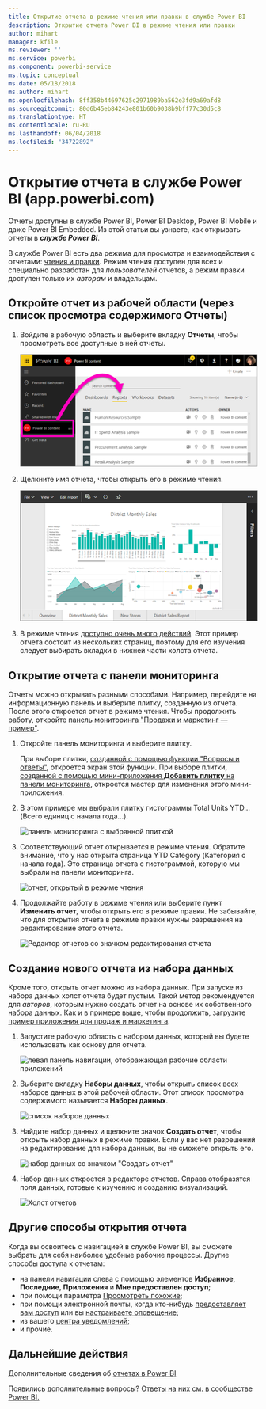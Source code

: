 ```yaml
---
title: Открытие отчета в режиме чтения или правки в службе Power BI
description: Открытие отчета Power BI в режиме чтения или правки
author: mihart
manager: kfile
ms.reviewer: ''
ms.service: powerbi
ms.component: powerbi-service
ms.topic: conceptual
ms.date: 05/18/2018
ms.author: mihart
ms.openlocfilehash: 8ff358b44697625c2971989ba562e3fd9a69afd8
ms.sourcegitcommit: 80d6b45eb84243e801b60b9038b9bff77c30d5c8
ms.translationtype: HT
ms.contentlocale: ru-RU
ms.lasthandoff: 06/04/2018
ms.locfileid: "34722892"
---
```

# <a name="open-a-report-in-power-bi-service-apppowerbicom"></a>Открытие отчета в службе Power BI (app.powerbi.com)
Отчеты доступны в службе Power BI, Power BI Desktop, Power BI Mobile и даже Power BI Embedded. Из этой статьи вы узнаете, как открывать отчеты в ***службе Power BI***.

В службе Power BI есть два режима для просмотра и взаимодействия с отчетами: [чтения и правки](service-reading-view-and-editing-view.md). Режим чтения доступен для всех и специально разработан для *пользователей* отчетов, а режим правки доступен только их *авторам* и владельцам. 

## <a name="open-a-report-from-a-workspace-via-the-reports-content-view-list"></a>Откройте отчет из рабочей области (через список просмотра содержимого **Отчеты**)

1. Войдите в рабочую область и выберите вкладку **Отчеты**, чтобы просмотреть все доступные в ней отчеты.  
   
   ![Вкладка "Отчеты" рабочей области](media/service-report-open/power-bi-open-report.png)
2. Щелкните имя отчета, чтобы открыть его в режиме чтения.  
   
    ![отчет в режиме чтения](media/service-report-open/power-bi-reading-view.png)
3. В режиме чтения [доступно очень много действий](service-reading-view-and-editing-view.md).  Этот пример отчета состоит из нескольких страниц, поэтому для его изучения следует выбирать вкладки в нижней части холста отчета. 

## <a name="open-a-report-from-a-dashboard"></a>Открытие отчета с панели мониторинга
Отчеты можно открывать разными способами. Например, перейдите на информационную панель и выберите плитку, созданную из отчета.  После этого откроется отчет в режиме чтения. Чтобы продолжить работу, откройте [панель мониторинга "Продажи и маркетинг — пример"](sample-datasets.md).

1. Откройте панель мониторинга и выберите плитку.

   При выборе плитки, [созданной с помощью функции "Вопросы и ответы"](service-dashboard-pin-tile-from-q-and-a.md), откроется экран этой функции. При выборе плитки, [созданной с помощью мини-приложения **Добавить плитку** на панели мониторинга](service-dashboard-add-widget.md), откроется мастер для изменения этого мини-приложения.  

2.  В этом примере мы выбрали плитку гистограммы Total Units YTD... (Всего единиц с начала года...).

    ![панель мониторинга с выбранной плиткой](media/service-report-open/power-bi-dashboard.png)

3.  Соответствующий отчет открывается в режиме чтения. Обратите внимание, что у нас открыта страница YTD Category (Категория с начала года). Это страница отчета с гистограммой, которую мы выбрали на панели мониторинга.

    ![отчет, открытый в режиме чтения](media/service-report-open/power-bi-report.png)

4. Продолжайте работу в режиме чтения или выберите пункт **Изменить отчет**, чтобы открыть его в режиме правки. Не забывайте, что для открытия отчета в режиме правки нужны разрешения на редактирование этого отчета.

    ![Редактор отчетов со значком редактирования отчета](media/service-report-open/power-bi-edit-report.png)

## <a name="create-a-brand-new-report-from-a-dataset"></a>Создание нового отчета из набора данных
Кроме того, открыть отчет можно из набора данных. При запуске из набора данных холст отчета будет пустым. Такой метод рекомендуется для *авторов*, которым нужно создать отчет на основе их собственного набора данных. Как и в примере выше, чтобы продолжить, загрузите [пример приложения для продаж и маркетинга](sample-datasets.md).

1. Запустите рабочую область с набором данных, который вы будете использовать как основу для отчета.

   ![левая панель навигации, отображающая рабочие области приложений](media/service-report-open/power-bi-workspace.png)

2. Выберите вкладку **Наборы данных**, чтобы открыть список всех наборов данных в этой рабочей области. Этот список просмотра содержимого называется **Наборы данных**.
   
   ![список наборов данных](media/service-report-open/power-bi-dataset.png)

1. Найдите набор данных и щелкните значок **Создать отчет**, чтобы открыть набор данных в режиме правки. Если у вас нет разрешений на редактирование для набора данных, вы не сможете открыть его. 
   
    ![набор данных со значком "Создать отчет"](media/service-report-open/power-bi-create-report.png)

3. Набор данных откроется в редакторе отчетов. Справа отобразятся поля данных, готовые к изучению и созданию визуализаций. 

   ![Холст отчетов](media/service-report-open/power-bi-blank-canvas.png)

##  <a name="still-more-ways-to-open-a-report"></a>Другие способы открытия отчета
Когда вы освоитесь с навигацией в службе Power BI, вы сможете выбрать для себя наиболее удобные рабочие процессы. Другие способы доступа к отчетам:
- на панели навигации слева с помощью элементов **Избранное**, **Последние**, **Приложения** и **Мне предоставлен доступ**; 
- при помощи параметра [Просмотреть похожие](service-related-content.md);
- при помощи электронной почты, когда кто-нибудь [предоставляет вам доступ](service-share-reports.md) или вы [настраиваете оповещение](service-set-data-alerts.md);    
- из вашего [центра уведомлений](service-notification-center.md);    
- и прочие.

## <a name="next-steps"></a>Дальнейшие действия
Дополнительные сведения об [отчетах в Power BI](service-reports.md)

Появились дополнительные вопросы? [Ответы на них см. в сообществе Power BI.](http://community.powerbi.com/)  

